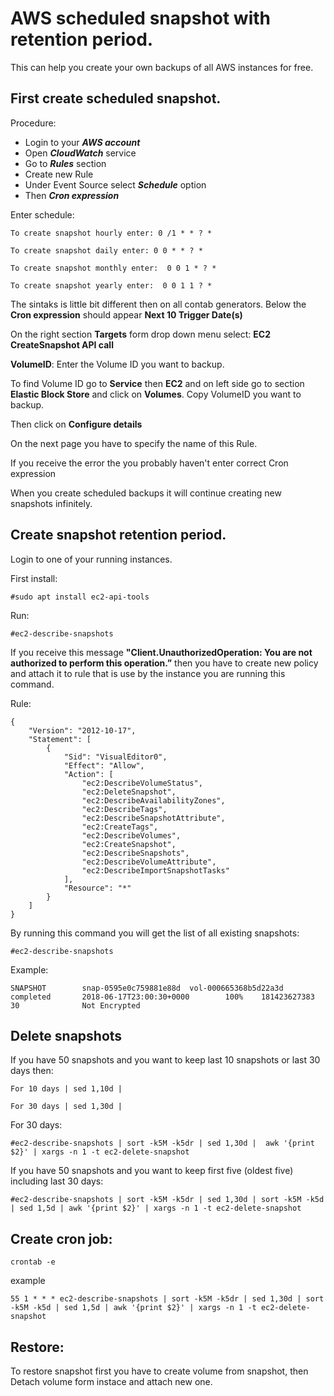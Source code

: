 # AWS scheduled snapshot with retention period.

This can help you create your own backups of all AWS instances for free.

## First create scheduled snapshot.

Procedure: 
* Login to your ***AWS account***
* Open ***CloudWatch*** service
* Go to ***Rules*** section
* Create new Rule
* Under Event Source select ***Schedule*** option
* Then ***Cron expression***

Enter schedule:
```
To create snapshot hourly enter: 0 /1 * * ? *
```
```
To create snapshot daily enter: 0 0 * * ? *
```
```
To create snapshot monthly enter:  0 0 1 * ? *
```
```
To create snapshot yearly enter:  0 0 1 1 ? *
```

The sintaks is little bit different then on all contab generators.
Below the **Cron expression** should appear **Next 10 Trigger Date(s)**

On the right section **Targets** form drop down menu select: **EC2 CreateSnapshot API call**

**VolumeID**: Enter the Volume ID you want to backup.

To find Volume ID go to **Service** then **EC2** and on left side go to section **Elastic Block Store** and click on **Volumes**. 
Copy VolumeID you want to backup.

Then click on **Configure details**

On the next page you have to specify the name of this Rule.

If you receive the error the you probably haven't enter correct Cron expression

When you create scheduled backups it will continue creating new snapshots infinitely.

## Create snapshot retention period.

Login to one of your running instances.

First install: 
```
#sudo apt install ec2-api-tools
```
Run: 
```
#ec2-describe-snapshots
```
If you receive this message **"Client.UnauthorizedOperation: You are not authorized to perform this operation.”** then you have to create new policy and attach it to rule that is use by the instance you are running this command.

Rule:
```
{
    "Version": "2012-10-17",
    "Statement": [
        {
            "Sid": "VisualEditor0",
            "Effect": "Allow",
            "Action": [
                "ec2:DescribeVolumeStatus",
                "ec2:DeleteSnapshot",
                "ec2:DescribeAvailabilityZones",
                "ec2:DescribeTags",
                "ec2:DescribeSnapshotAttribute",
                "ec2:CreateTags",
                "ec2:DescribeVolumes",
                "ec2:CreateSnapshot",
                "ec2:DescribeSnapshots",
                "ec2:DescribeVolumeAttribute",
                "ec2:DescribeImportSnapshotTasks"
            ],
            "Resource": "*"
        }
    ]
}
```

By running this command you will get the list of all existing snapshots:
```
#ec2-describe-snapshots
```
Example:
```
SNAPSHOT        snap-0595e0c759881e88d  vol-000665368b5d22a3d   completed       2018-06-17T23:00:30+0000        100%    181423627383    30              Not Encrypted
```
## Delete snapshots 
If you have 50 snapshots and you want to keep last 10 snapshots or last 30 days then:

```
For 10 days | sed 1,10d |

For 30 days | sed 1,30d |
```

For 30 days:
```
#ec2-describe-snapshots | sort -k5M -k5dr | sed 1,30d |  awk '{print $2}' | xargs -n 1 -t ec2-delete-snapshot
```

If you have 50 snapshots and you want to keep first five (oldest five) including last 30 days:
```
#ec2-describe-snapshots | sort -k5M -k5dr | sed 1,30d | sort -k5M -k5d | sed 1,5d | awk '{print $2}' | xargs -n 1 -t ec2-delete-snapshot
```
## Create cron job:

```
crontab -e
```
example
```
55 1 * * * ec2-describe-snapshots | sort -k5M -k5dr | sed 1,30d | sort -k5M -k5d | sed 1,5d | awk '{print $2}' | xargs -n 1 -t ec2-delete-snapshot
```

## Restore:

To restore snapshot first you have to create volume from snapshot, then Detach volume form instace and attach new one.
